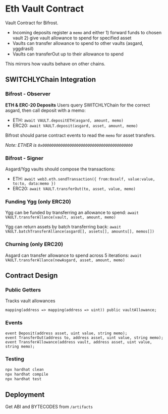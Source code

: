 # Eth Vault Contract

Vault Contract for Bifrost.

- Incoming deposits register a `memo` and either 1) forward funds to chosen vault 2) give vault allowance to spend for specified asset
- Vaults can transfer allowance to spend to other vaults (asgard, yggdrasil)
- Vaults can transferOut up to their allowance to spend

This mirrors how vaults behave on other chains.

## SWITCHLYChain Integration

### Bifrost - Observer

**ETH & ERC-20 Deposits**
Users query SWITCHLYChain for the correct asgard, then call deposit with a memo:

- ETH: `await VAULT.depositETH(asgard, amount, memo)`
- ERC20: `await VAULT.deposit(asgard, asset, amount, memo)`

Bifrost should parse contract events to read the `memo` for asset transfers.

_Note: ETHER is `0x0000000000000000000000000000000000000000`_

### Bifrost - Signer

Asgard/Ygg vaults should compose the transactions:

- ETH: `await web3.eth.sendTransaction({ from:0xself, value:value, to:to, data:memo })`
- ERC20: `await VAULT.transferOut(to, asset, value, memo)`

### Funding Ygg (only ERC20)

Ygg can be funded by transferring an allowance to spend:
`await VAULT.transferAllance(vault, asset, amount, memo)`

Ygg can return assets by batch transferring back:
`await VAULT.batchTransferAllance(asgard[], assets[], amounts[], memos[])`

### Churning (only ERC20)

Asgard can transfer allowance to spend across 5 iterations:
`await VAULT.transferAllance(newAsgard, asset, amount, memo)`

## Contract Design

### Public Getters

Tracks vault allowances

```solidity
mapping(address => mapping(address => uint)) public vaultAllowance;
```

### Events

```solidity
event Deposit(address asset, uint value, string memo);
event TransferOut(address to, address asset, uint value, string memo);
event TransferAllowance(address vault, address asset, uint value, string memo);
```

### Testing

```bash
npx hardhat clean
npx hardhat compile
npx hardhat test
```

## Deployment

Get ABI and BYTECODES from `/artifacts`

